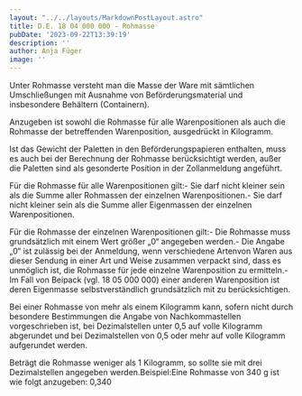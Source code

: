 ```yaml
---
layout: "../../layouts/MarkdownPostLayout.astro"
title: D.E. 18 04 000 000 - Rohmasse
pubDate: '2023-09-22T13:39:19'
description: ''
author: Anja Füger
image: ''
---
```


Unter Rohmasse versteht man die Masse der Ware mit sämtlichen Umschließungen mit Ausnahme von Beförderungsmaterial und insbesondere Behältern (Containern).

Anzugeben ist sowohl die Rohmasse für alle Warenpositionen als auch die Rohmasse der betreffenden Warenposition, ausgedrückt in Kilogramm.

Ist das Gewicht der Paletten in den Beförderungspapieren enthalten, muss es auch bei der Berechnung der Rohmasse berücksichtigt werden, außer die Paletten sind als gesonderte Position in der Zollanmeldung angeführt.

Für die Rohmasse für alle Warenpositionen gilt:- Sie darf nicht kleiner sein als die Summe aller Rohmassen der einzelnen Warenpositionen.- Sie darf nicht kleiner sein als die Summe aller Eigenmassen der einzelnen Warenpositionen.

Für die Rohmasse der einzelnen Warenpositionen gilt:- Die Rohmasse muss grundsätzlich mit einem Wert größer „0“ angegeben werden.- Die Angabe „0“ ist zulässig bei der Anmeldung, wenn verschiedene Artenvon Waren aus dieser Sendung in einer Art und Weise zusammen verpackt sind, dass es unmöglich ist, die Rohmasse für jede einzelne Warenposition zu ermitteln.- Im Fall von Beipack (vgl. 18 05 000 000) einer anderen Warenposition ist deren Eigenmasse selbstverständlich grundsätzlich mit zu berücksichtigen.

Bei einer Rohmasse von mehr als einem Kilogramm kann, sofern nicht durch besondere Bestimmungen die Angabe von Nachkommastellen vorgeschrieben ist, bei Dezimalstellen unter 0,5 auf volle Kilogramm abgerundet und bei Dezimalstellen von 0,5 oder mehr auf volle Kilogramm aufgerundet werden.

Beträgt die Rohmasse weniger als 1 Kilogramm, so sollte sie mit drei Dezimalstellen angegeben werden.Beispiel:Eine Rohmasse von 340 g ist wie folgt anzugeben: 0,340